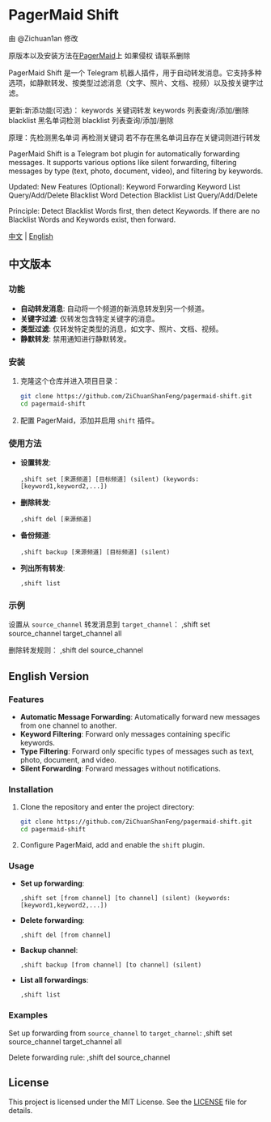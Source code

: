 # PagerMaid Shift

由 @Zichuan1an 修改 

原版本以及安装方法在[PagerMaid](https://github.com/TeamPGM/PagerMaid-Pyro)上 如果侵权 请联系删除

PagerMaid Shift 是一个 Telegram 机器人插件，用于自动转发消息。它支持多种选项，如静默转发、按类型过滤消息（文字、照片、文档、视频）以及按关键字过滤。

更新:新添功能(可选)：
keywords 关键词转发
keywords 列表查询/添加/删除
blacklist 黑名单词检测
blacklist 列表查询/添加/删除

原理：先检测黑名单词 再检测关键词
若不存在黑名单词且存在关键词则进行转发

PagerMaid Shift is a Telegram bot plugin for automatically forwarding messages. It supports various options like silent forwarding, filtering messages by type (text, photo, document, video), and filtering by keywords.

Updated: New Features (Optional):
Keyword Forwarding
Keyword List Query/Add/Delete
Blacklist Word Detection
Blacklist List Query/Add/Delete

Principle: Detect Blacklist Words first, then detect Keywords. If there are no Blacklist Words and Keywords exist, then forward.


[中文](#中文版本) | [English](#english-version)

## 中文版本

### 功能

- **自动转发消息**: 自动将一个频道的新消息转发到另一个频道。
- **关键字过滤**: 仅转发包含特定关键字的消息。
- **类型过滤**: 仅转发特定类型的消息，如文字、照片、文档、视频。
- **静默转发**: 禁用通知进行静默转发。

### 安装

1. 克隆这个仓库并进入项目目录：
    ```sh
    git clone https://github.com/ZiChuanShanFeng/pagermaid-shift.git
    cd pagermaid-shift
    ```

2. 配置 PagerMaid，添加并启用 `shift` 插件。

### 使用方法

- **设置转发**:
    ```
    ,shift set [来源频道] [目标频道] (silent) (keywords:[keyword1,keyword2,...])
    ```

- **删除转发**:
    ```
    ,shift del [来源频道]
    ```

- **备份频道**:
    ```
    ,shift backup [来源频道] [目标频道] (silent)
    ```

- **列出所有转发**:
    ```
    ,shift list
    ```

### 示例

设置从 `source_channel` 转发消息到 `target_channel`：
,shift set source_channel target_channel all

删除转发规则：
,shift del source_channel

## English Version

### Features

- **Automatic Message Forwarding**: Automatically forward new messages from one channel to another.
- **Keyword Filtering**: Forward only messages containing specific keywords.
- **Type Filtering**: Forward only specific types of messages such as text, photo, document, and video.
- **Silent Forwarding**: Forward messages without notifications.

### Installation

1. Clone the repository and enter the project directory:
    ```sh
    git clone https://github.com/ZiChuanShanFeng/pagermaid-shift.git
    cd pagermaid-shift
    ```


2. Configure PagerMaid, add and enable the `shift` plugin.

### Usage

- **Set up forwarding**:
    ```
    ,shift set [from channel] [to channel] (silent) (keywords:[keyword1,keyword2,...])
    ```

- **Delete forwarding**:
    ```
    ,shift del [from channel]
    ```

- **Backup channel**:
    ```
    ,shift backup [from channel] [to channel] (silent)
    ```

- **List all forwardings**:
    ```
    ,shift list
    ```

### Examples

Set up forwarding from `source_channel` to `target_channel`:
,shift set source_channel target_channel all


Delete forwarding rule:
,shift del source_channel

## License

This project is licensed under the MIT License. See the [LICENSE](LICENSE) file for details.

